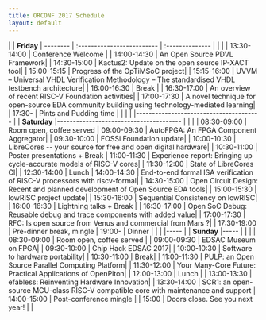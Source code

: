 ```yaml
---
title: ORCONF 2017 Schedule
layout: default
---
```


| | **Friday**
| -------- | :------------------------- | :--------------
| | |
| 13:30-14:00  | Conference Welcome   |
| 14:00-14:30  | An Open Source PDVL Framework|
| 14:30-15:00  | Kactus2: Update on the open source IP-XACT tool|
| 15:00-15:15  | Progress of the OpTiMSoC project|
| 15:15-16:00  | UVVM – Universal VHDL Verification Methodology – The standardised VHDL testbench architecture|
| 16:00-16:30  | Break |
| 16:30-17:00  | An overview of recent RISC-V Foundation activities|
| 17:00-17:30  | A novel technique for open-source EDA community building using technology-mediated learning|
| 17:30-       | Pints and Pudding time |
| | |
|---------------------------------------
| | **Saturday**
|---------------------------------------
| | |
| 08:30-09:00  | Room open, coffee served
| 09:00-09:30  | AutoFPGA: An FPGA Component Aggregator|
| 09:30-10:00  | FOSSi Foundation update|
| 10:00-10:30  | LibreCores -- your source for free and open digital hardware|
| 10:30-11:00  | Poster presentations + Break
| 11:00-11:30  | Experience report: Bringing up cycle-accurate models of RISC-V cores|
| 11:30-12:00  | State of LibreCores CI|
| 12:30-14:00  | Lunch
| 14:00-14:30  | End-to-end formal ISA verification of RISC-V processors with riscv-formal|
| 14:30-15:00  | Open Circuit Design:  Recent and planned development of Open Source EDA tools|
| 15:00-15:30  | lowRISC project update|
| 15:30-16:00  | Sequential Consistency on lowRISC|
| 16:00-16:30  | Lightning talks + Break |
| 16:30-17:00  | Open SoC Debug: Reusable debug and trace components with added value|
| 17:00-17:30  | RFC: Is open source from Venus and commercial from Mars ?|
| 17:30-19:00  | Pre-dinner break, mingle
| 19:00-       | Dinner
| | |
|-----
|  | **Sunday**
|-----
| | |
| 08:30-09:00  | Room open, coffee served |
| 09:00-09:30  | EDSAC Museum on FPGA|
| 09:30-10:00  | Chip Hack EDSAC 2017|
| 10:00-10:30  | Software to hardware portability|
| 10:30-11:00  | Break|
| 11:00-11:30  | PULP: an Open Source Parallel Computing Platform|
| 11:30-12:00  | Your Many-Core Future: Practical Applications of OpenPiton|
| 12:00-13:00  | Lunch |
| 13:00-13:30  | efabless:  Reinventing Hardware Innovation|
| 13:30-14:00  | SCR1: an open-source MCU-class RISC-V compatible core with maintenance and support
| 14:00-15:00  | Post-conference mingle |
| 15:00        | Doors close. See you next year! |
|
